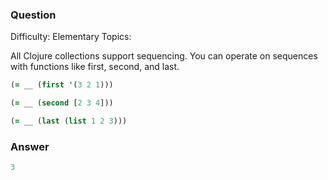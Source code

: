 ### Question

Difficulty:	Elementary
Topics:	


All Clojure collections support sequencing. You can operate on sequences with functions like first, second, and last.

```clojure
(= __ (first '(3 2 1)))

(= __ (second [2 3 4]))

(= __ (last (list 1 2 3)))
```

### Answer

```clojure
3
```
